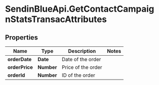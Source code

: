 # SendinBlueApi.GetContactCampaignStatsTransacAttributes

## Properties
Name | Type | Description | Notes
------------ | ------------- | ------------- | -------------
**orderDate** | **Date** | Date of the order | 
**orderPrice** | **Number** | Price of the order | 
**orderId** | **Number** | ID of the order | 


